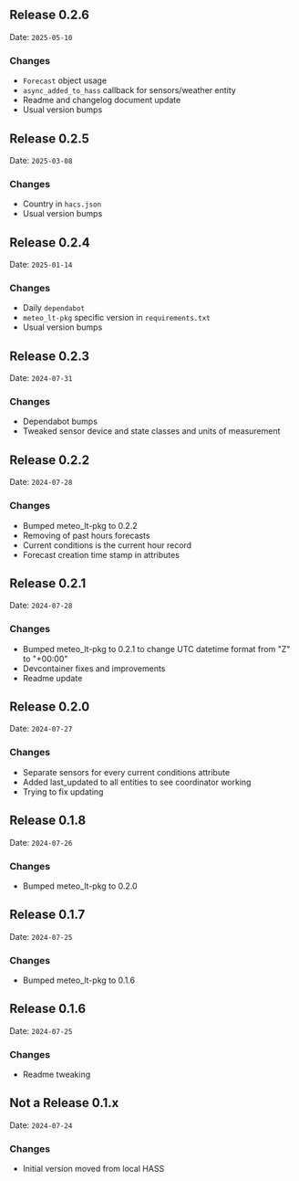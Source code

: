 ## Release 0.2.6

Date: `2025-05-10`

### Changes

- `Forecast` object usage
- `async_added_to_hass` callback for sensors/weather entity
- Readme and changelog document update
- Usual version bumps

## Release 0.2.5

Date: `2025-03-08`

### Changes

- Country in `hacs.json`
- Usual version bumps

## Release 0.2.4

Date: `2025-01-14`

### Changes

- Daily `dependabot`
- `meteo_lt-pkg` specific version in `requirements.txt`
- Usual version bumps

## Release 0.2.3

Date: `2024-07-31`

### Changes

- Dependabot bumps
- Tweaked sensor device and state classes and units of measurement

## Release 0.2.2

Date: `2024-07-28`

### Changes

- Bumped meteo_lt-pkg to 0.2.2
- Removing of past hours forecasts
- Current conditions is the current hour record
- Forecast creation time stamp in attributes

## Release 0.2.1

Date: `2024-07-28`

### Changes

- Bumped meteo_lt-pkg to 0.2.1 to change UTC datetime format from "Z" to "+00:00"
- Devcontainer fixes and improvements
- Readme update

## Release 0.2.0

Date: `2024-07-27`

### Changes

- Separate sensors for every current conditions attribute
- Added last_updated to all entities to see coordinator working
- Trying to fix updating

## Release 0.1.8

Date: `2024-07-26`

### Changes

- Bumped meteo_lt-pkg to 0.2.0

## Release 0.1.7

Date: `2024-07-25`

### Changes

- Bumped meteo_lt-pkg to 0.1.6

## Release 0.1.6

Date: `2024-07-25`

### Changes

- Readme tweaking

## Not a Release 0.1.x

Date: `2024-07-24`

### Changes

- Initial version moved from local HASS